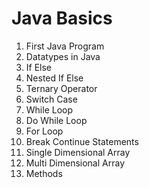 # Java Basics

1. First Java Program
2. Datatypes in Java
3. If Else
4. Nested If Else
5. Ternary Operator
6. Switch Case
7. While Loop
8. Do While Loop
9. For Loop
10. Break Continue Statements
11. Single Dimensional Array
12. Multi Dimensional Array
13. Methods